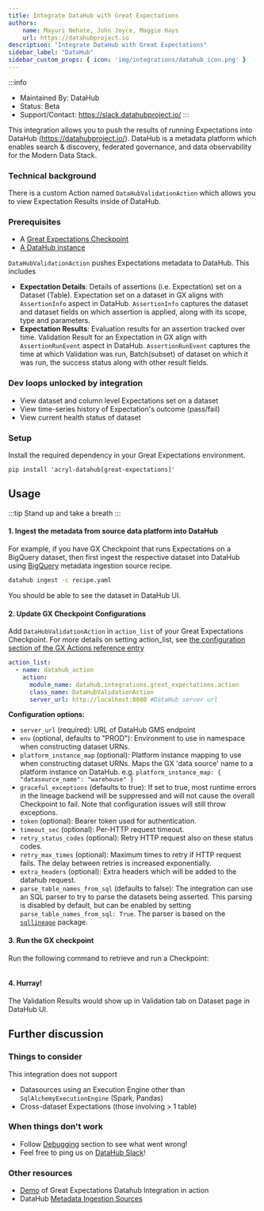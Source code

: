 ```yaml
---
title: Integrate DataHub with Great Expectations
authors:
    name: Mayuri Nehate, John Joyce, Maggie Hays 
    url: https://datahubproject.io
description: "Integrate DataHub with Great Expectations"
sidebar_label: "DataHub"
sidebar_custom_props: { icon: 'img/integrations/datahub_icon.png' }
---
```


:::info
* Maintained By: DataHub
* Status: Beta
* Support/Contact: https://slack.datahubproject.io/
:::

This integration allows you to push the results of running Expectations into DataHub (https://datahubproject.io/). DataHub is a metadata platform which enables search & discovery, federated governance, and data observability for the Modern Data Stack.


### Technical background
There is a custom Action named `DataHubValidationAction` which allows you to view Expectation Results inside of DataHub.

### Prerequisites

 - A [Great Expectations Checkpoint](https://docs.greatexpectations.io/docs/terms/checkpoint)
 - [A DataHub instance](https://datahubproject.io/docs/quickstart)

`DataHubValidationAction` pushes Expectations metadata to DataHub. This includes

- **Expectation Details**: Details of assertions (i.e. Expectation) set on a Dataset (Table). Expectation set on a dataset in GX aligns with `AssertionInfo` aspect in DataHub. `AssertionInfo` captures the dataset and dataset fields on which assertion is applied, along with its scope, type and parameters. 
- **Expectation Results**: Evaluation results for an assertion tracked over time. 
Validation Result for an Expectation in GX align with `AssertionRunEvent` aspect in DataHub. `AssertionRunEvent` captures the time at which Validation was run, Batch(subset) of dataset on which it was run, the success status along with other result fields.


### Dev loops unlocked by integration
* View dataset and column level Expectations set on a dataset
* View time-series history of Expectation's outcome (pass/fail)
* View current health status of dataset

### Setup

Install the required dependency in your Great Expectations environment.  
```shell
pip install 'acryl-datahub[great-expectations]'
```

## Usage

:::tip
Stand up and take a breath
:::

####  1. Ingest the metadata from source data platform into DataHub
For example, if you have GX Checkpoint that runs Expectations on a BigQuery dataset, then first
ingest the respective dataset into DataHub using [BigQuery](https://datahubproject.io/docs/generated/ingestion/sources/bigquery#module-bigquery) metadata ingestion source recipe. 

```bash
datahub ingest -c recipe.yaml
```
You should be able to see the dataset in DataHub UI.

#### 2. Update GX Checkpoint Configurations
Add `DataHubValidationAction` in `action_list` of your Great Expectations Checkpoint. For more details on setting action_list, see [the configuration section of the GX Actions reference entry](https://docs.greatexpectations.io/docs/terms/action#configuration) 
```yml
action_list:
  - name: datahub_action
    action:
      module_name: datahub.integrations.great_expectations.action
      class_name: DataHubValidationAction
      server_url: http://localhost:8080 #DataHub server url
```

**Configuration options:**
- `server_url` (required): URL of DataHub GMS endpoint
- `env` (optional, defaults to "PROD"): Environment to use in namespace when constructing dataset URNs.
- `platform_instance_map` (optional): Platform instance mapping to use when constructing dataset URNs. Maps the GX 'data source' name to a platform instance on DataHub. e.g. `platform_instance_map: { "datasource_name": "warehouse" }`
- `graceful_exceptions` (defaults to true): If set to true, most runtime errors in the lineage backend will be suppressed and will not cause the overall Checkpoint to fail. Note that configuration issues will still throw exceptions.
- `token` (optional): Bearer token used for authentication.
- `timeout_sec` (optional): Per-HTTP request timeout.
- `retry_status_codes` (optional): Retry HTTP request also on these status codes.
- `retry_max_times` (optional): Maximum times to retry if HTTP request fails. The delay between retries is increased exponentially.
- `extra_headers` (optional): Extra headers which will be added to the datahub request.
- `parse_table_names_from_sql` (defaults to false): The integration can use an SQL parser to try to parse the datasets being asserted. This parsing is disabled by default, but can be enabled by setting `parse_table_names_from_sql: True`.  The parser is based on the [`sqllineage`](https://pypi.org/project/sqllineage/) package.

#### 3. Run the GX checkpoint

Run the following command to retrieve and run a Checkpoint:

```python name="tests/integration/docusaurus/reference/glossary/checkpoints.py retrieve_and_run"
```

#### 4. Hurray!
The Validation Results would show up in Validation tab on Dataset page in DataHub UI. 


## Further discussion

### Things to consider
This integration does not support

- Datasources using an Execution Engine other than `SqlAlchemyExecutionEngine` (Spark, Pandas)
- Cross-dataset Expectations (those involving > 1 table)

### When things don't work

- Follow [Debugging](https://datahubproject.io/docs/metadata-ingestion/integration_docs/great-expectations/#debugging) section to see what went wrong!
- Feel free to ping us on [DataHub Slack](https://slack.datahubproject.io/)!


### Other resources

 - [Demo](https://www.loom.com/share/d781c9f0b270477fb5d6b0c26ef7f22d) of Great Expectations Datahub Integration in action
 - DataHub [Metadata Ingestion Sources](https://datahubproject.io/docs/metadata-ingestion)
